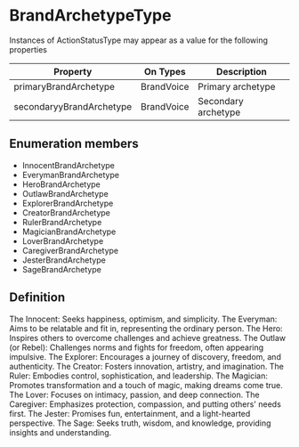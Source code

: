 # BrandArchetypeType


Instances of ActionStatusType may appear as a value for the following properties

|Property | On Types | Description |
|--- |---|---|
| primaryBrandArchetype | BrandVoice | Primary archetype | 
| secondaryyBrandArchetype | BrandVoice | Secondary archetype |



## Enumeration members
- InnocentBrandArchetype
- EverymanBrandArchetype
- HeroBrandArchetype
- OutlawBrandArchetype
- ExplorerBrandArchetype
- CreatorBrandArchetype
- RulerBrandArchetype
- MagicianBrandArchetype
- LoverBrandArchetype
- CaregiverBrandArchetype
- JesterBrandArchetype
- SageBrandArchetype


## Definition
The Innocent: Seeks happiness, optimism, and simplicity. 
The Everyman: Aims to be relatable and fit in, representing the ordinary person. 
The Hero: Inspires others to overcome challenges and achieve greatness. 
The Outlaw (or Rebel): Challenges norms and fights for freedom, often appearing impulsive. 
The Explorer: Encourages a journey of discovery, freedom, and authenticity. 
The Creator: Fosters innovation, artistry, and imagination. 
The Ruler: Embodies control, sophistication, and leadership. 
The Magician: Promotes transformation and a touch of magic, making dreams come true. 
The Lover: Focuses on intimacy, passion, and deep connection. 
The Caregiver: Emphasizes protection, compassion, and putting others' needs first. 
The Jester: Promises fun, entertainment, and a light-hearted perspective. 
The Sage: Seeks truth, wisdom, and knowledge, providing insights and understanding. 

